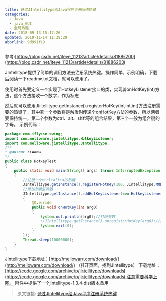 ```yaml
---
title: 通过JIntellitype给Java程序注册系统热键
categories: 
  - Java
  - java_GUI
  - 全局热键
date: 2018-09-13 15:17:26
updated: 2019-11-14 11:39:29
abbrlink: 9d991fe9
---
```

参考:[https://blog.csdn.net/iteye_11213/article/details/81886200](https://blog.csdn.net/iteye_11213/article/details/81886200)

JIntellitype提供了简单的调用方法去注册系统热键。操作简单，示例明确，下载后阅读一下readme.txt文档，就可以使用了。

使用时首先要定义一个实现了HotkeyListener接口的类，实现其onHotKey(int)方法，这个方法接收一个数字，作为标志

然后就可以使用JIntellitype.getInstance().registerHotKey(int,int,int)方法注册需要的热键了，其中第一个参数将是触发时传递个onHotKey方法的参数，所以两者要保持统一，第二个参数为ctrl、alt、shift等的组合结果，第三个一般为组合键的字母。
示例代码：
```java
package com.iflysse.swing;
import com.melloware.jintellitype.HotkeyListener;
import com.melloware.jintellitype.JIntellitype;
/**
* @author ZYWANG
*/
public class HotkeyTest 
{
    public static void main(String[] args) throws InterruptedException 
    {
        //注册一个ctrl+alt+a的热键
        JIntellitype.getInstance().registerHotKey(100, JIntellitype.MOD_CONTROL+JIntellitype.MOD_ALT, (int)'T');
        //添加热键监听器
        JIntellitype.getInstance().addHotKeyListener(new HotkeyListener() 
        {
            @Override
            public void onHotKey(int arg0) 
            {
                System.out.println(arg0);//打印参数
                //JIntellitype.getInstance().unregisterHotKey(arg0);//用于移除热键注册的方法
                System.exit(0);
            }
        });
        Thread.sleep(10000000);
    }
}

```
JIntellitype下载地址：[http://melloware.com/download/](http://melloware.com/download/) （打开页面，找到JIntellitype）
下载地址：[https://code.google.com/archive/p/jintellitype/downloads](https://code.google.com/archive/p/jintellitype/downloads),注意需要科学上网。
附件中提供了一个jintellitype-1.3.4-dist版本备用

>原文链接: [通过JIntellitype给Java程序注册系统热键](https://lanlan2017.github.io/blog/9d991fe9/)
